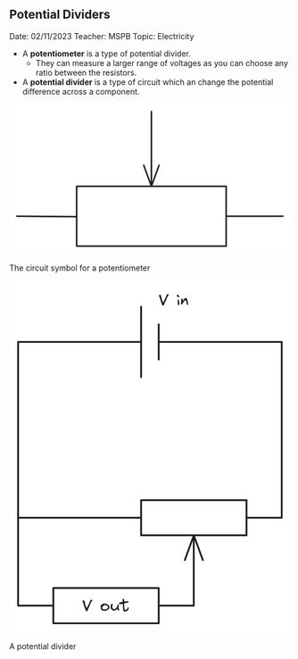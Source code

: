 ## Potential Dividers

Date: 02/11/2023
Teacher: MSPB
Topic: Electricity

* A **potentiometer** is a type of potential divider.
    * They can measure a larger range of voltages as you can choose any ratio between the resistors.
* A **potential divider** is a type of circuit which an change the potential difference across a component.

![The circuit symbol for a potentiometer](Physics/Year%201/Electricity/Potential%20dividers%201989f14231fd481eb46e62f5d6ac00c5/Untitled.png)

The circuit symbol for a potentiometer

![A potential divider](Physics/Year%201/Electricity/Potential%20dividers%201989f14231fd481eb46e62f5d6ac00c5/Untitled%201.png)

A potential divider